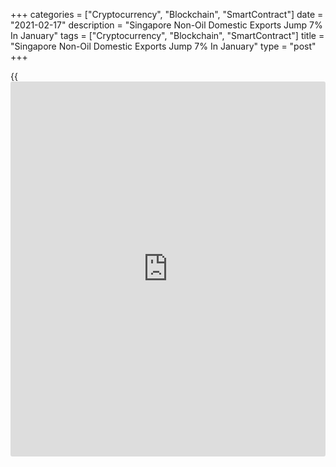 +++
categories = ["Cryptocurrency", "Blockchain", "SmartContract"]
date = "2021-02-17"
description = "Singapore Non-Oil Domestic Exports Jump 7% In January"
tags = ["Cryptocurrency", "Blockchain", "SmartContract"]
title = "Singapore Non-Oil Domestic Exports Jump 7% In January"
type = "post"
+++

{{<iframe id="large-banner" src="https://www.bounty.group/#slide=13.0" width="100%" height="600" scrolling="no" style="border: 0px solid rgb(216, 221, 230); border-radius: 3px;">}}

The value of non-oil domestic exports from Singapore climbed a
seasonally adjusted 7.0 percent on month in January, Enterprise
Singapore said on Wednesday - coming in at S$15.4 billion.

That beat expectations for an increase of 2.0 percent and was up from
4.8 percent in December, which had a value of S$14.4 billion.

On a yearly basis, non-oil domestic exports spiked 12.8 percent - far
exceeding expectations for a gain of 5.4 percent and up from the 6.8
percent jump in the previous month.

The increase was mainly due to electronics, specialized machinery, non-
monetary gold and petrochemicals, the bureau said.

For comments and feedback [contact](https://www.playgroundfx.com/contact/): editorial@rtt[news](https://www.letsplayfx.com/blog/forex-news-website/).com

[Economic News][1]

 **What parts of the world are seeing the best (and worst) economic
performances lately? Click[here][2] to check out our [Econ Scorecard][2]
and find out! See up-to-the-moment [ranking](https://www.playgroundfx.com/blog/crypto-exchange-ranking/)s for the best and worst
performers in [GDP][3], [unemployment rate][4], [inflation][2] and much
more.**

   1. www.rtt[news](https://www.letsplayfx.com/blog/forex-news-website/).com/Content/EconomicNews.aspx
   2. www.rtt[news](https://www.letsplayfx.com/blog/forex-news-website/).com/economic-scorecard/world-rank/CPI/highest-performance.aspx
   3. www.rtt[news](https://www.letsplayfx.com/blog/forex-news-website/).com/economic-scorecard/world-rank/GDP/highest-performance.aspx
   4. www.rtt[news](https://www.letsplayfx.com/blog/forex-news-website/).com/economic-scorecard/world-rank/unemployment-rate/lowest-performance.aspx
